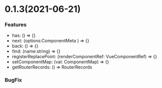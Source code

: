 # 0.1.3(2021-06-21)

### Features

- has: () => {}
- next: (options:ComponentMeta ) => {}
- back: () => {}
- find: (name:string) => {}
- registerReplacePoint: (renderComponentRef: VueComponentRef) => {}
- setComponentMap: (val: ComponentMap) => {}
- getRouterRecords: () => RouterRecords

### BugFix



